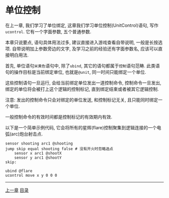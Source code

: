 # 单位控制
在上一章, 我们学习了单位绑定, 这章我们学习单位控制(UnitControl)语句,
写作`ucontrol`. 它有一个字面参数, 五个普通参数.

本章只说要点, 语句具体用法过多, 建议直接进入游戏查看自带说明, 一般是长按选项.
自带说明加上参数旁边的文字, 及学习之前的经验还有字面参数名, 应该可以直接明白用法.

首先, 单位语句`米黄色`语句中, 除了`ubind`, 其它的语句都属于`控制`语句范畴.
此类语句的操作目标是当前绑定单位, 也就是`@unit`, 同一时间只能绑定一个单位.

这些控制语句一旦运行, 会给当前绑定单位发出一道控制命令, 控制命令一旦发出,
绑定的单位将会被打上这个逻辑的控制标记, 直到绑定结束或者被其它逻辑控制.

注意: 发出的控制命令只会对绑定的单位发送, 和控制标记无关, 且只能同时绑定一个单位.

一般控制命令的有效时间都是控制标记的有效期内有效.

以下是一个简单示例代码,
它会将所有的星辉(flare)控制聚集到逻辑连接的一个电弧(arc)炮台射击点.

```
sensor shooting arc1 @shooting
jump skip equal shooting false # 没有开火时忽略选点
    sensor x arc1 @shootX
    sensor y arc1 @shootY
skip:

ubind @flare
ucontrol move x y 0 0 0
```


---
[上一章](./16-unit-bind.md)
[目录](./README.md)
